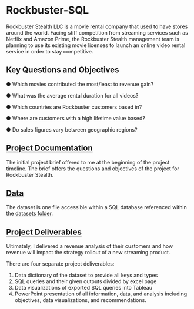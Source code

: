 # Rockbuster-SQL

Rockbuster Stealth LLC is a movie rental company that used to have stores around the world. Facing stiff competition from streaming services such as Netflix and Amazon Prime, the Rockbuster Stealth management team is planning to use its existing movie licenses to launch an online video rental service in order to stay competitive. 

## Key Questions and Objectives

● Which movies contributed the most/least to revenue gain?

● What was the average rental duration for all videos?

● Which countries are Rockbuster customers based in?

● Where are customers with a high lifetime value based?

● Do sales figures vary between geographic regions?

## [Project Documentation](https://github.com/chloedb/Rockbuster-SQL/tree/main/Rockbuster_Project%20Documentation_deBeus)
The initial project brief offered to me at the beginning of the project timeline. The brief offers the questions and objectives of the project for Rockbuster Stealth.

## [Data](https://github.com/chloedb/Rockbuster-SQL/tree/main/Rockbuster_Datasets_deBeus)
The dataset is one file accessible within a SQL database referenced within the [datasets folder](https://github.com/chloedb/Rockbuster-SQL/tree/main/Rockbuster_Datasets_deBeus).

## [Project Deliverables](https://github.com/chloedb/Rockbuster-SQL/tree/main/Rockbuster_Client%20Deliverable_deBeus)
Ultimately, I delivered a revenue analysis of their customers and how revenue will impact the strategy rollout of a new streaming product.

There are four separate project deliverables:
1. Data dictionary of the dataset to provide all keys and types
2. SQL queries and their given outputs divided by excel page
3. Data visualizations of exported SQL queries into Tableau
4. PowerPoint presentation of all information, data, and analysis including objectives, data visualizations, and recommendations.



